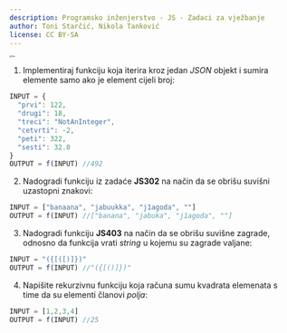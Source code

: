 ```yaml
---
description: Programsko inženjerstvo - JS - Zadaci za vježbanje
author: Toni Starčić, Nikola Tanković
license: CC BY-SA
---
```


<img src="art/fipu.png" alt="fipu" style="zoom:24%;" />



1. Implementiraj funkciju koja iterira kroz jedan *JSON* objekt i sumira elemente samo ako je element cijeli broj:

  ```javascript
  INPUT = {
    "prvi": 122,
    "drugi": 18,
    "treci": "NotAnInteger",
    "cetvrti": -2,
    "peti": 322,
    "sesti": 32.0
  }
  OUTPUT = f(INPUT) //492
  ```

2. Nadogradi funkciju iz zadaće **JS302** na način da se obrišu suvišni uzastopni znakovi:

  ```javascript
  INPUT = ["banaana", "jabuukka", "j1agoda", ""]
  OUTPUT = f(INPUT) //["banana", "jabuka", "j1agoda", ""]
  ```

3. Nadogradi funkciju **JS403** na način da se obrišu suvišne zagrade, odnosno da funkcija vrati *string* u kojemu su zagrade valjane:

  ```javascript
  INPUT = "({[([)]})"
  OUTPUT = f(INPUT) //"({[()]})"
  ```

4. Napišite rekurzivnu funkciju koja računa sumu kvadrata elemenata s time da su elementi članovi *polja*:

```javascript
INPUT = [1,2,3,4]
OUTPUT = f(INPUT) //25
```

